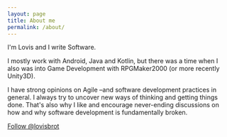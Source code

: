 ```yaml
---
layout: page
title: About me
permalink: /about/
---
```


I'm Lovis and I write Software.

I mostly work with Android, Java and Kotlin, but there was a time when I also was into Game Development with RPGMaker2000 (or more recently Unity3D).

I have strong opinions on Agile &ndash;and software development practices in general.
I always try to uncover new ways of thinking and getting things done. That's also why I like and encourage never-ending discussions on how and why software development is fundamentally broken.

<a href="https://twitter.com/lovisbrot" class="twitter-follow-button" data-show-count="false" data-size="large">Follow @lovisbrot</a>
<script>!function(d,s,id){var js,fjs=d.getElementsByTagName(s)[0],p=/^http:/.test(d.location)?'http':'https';if(!d.getElementById(id)){js=d.createElement(s);js.id=id;js.src=p+'://platform.twitter.com/widgets.js';fjs.parentNode.insertBefore(js,fjs);}}(document, 'script', 'twitter-wjs');</script>
